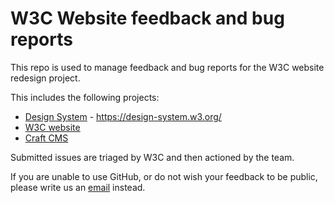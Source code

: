 # W3C Website feedback and bug reports

This repo is used to manage feedback and bug reports for the W3C website redesign project. 

This includes the following projects:

* [Design System](https://github.com/w3c/w3c-website-templates-bundle/) - https://design-system.w3.org/
* [W3C website](https://github.com/w3c/w3c-website-frontend)
* [Craft CMS](https://github.com/w3c/w3c-website-craft)

Submitted issues are triaged by W3C and then actioned by the team. 

If you are unable to use GitHub, or do not wish your feedback to be public, please write us an [email](mailto:team-website-redesign@w3.org) instead.
